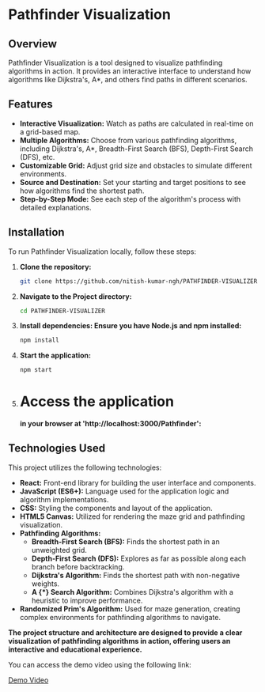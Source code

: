 # Pathfinder Visualization

## Overview
Pathfinder Visualization is a tool designed to visualize pathfinding algorithms in action. It provides an interactive interface to understand how algorithms like Dijkstra's, A*, and others find paths in different scenarios.



## Features
- **Interactive Visualization:** Watch as paths are calculated in real-time on a grid-based map.
- **Multiple Algorithms:** Choose from various pathfinding algorithms, including Dijkstra's, A*, Breadth-First Search (BFS), Depth-First Search (DFS), etc.
- **Customizable Grid:** Adjust grid size and obstacles to simulate different environments.
- **Source and Destination:** Set your starting and target positions to see how algorithms find the shortest path.
- **Step-by-Step Mode:** See each step of the algorithm's process with detailed explanations.

## Installation
To run Pathfinder Visualization locally, follow these steps:

1. **Clone the repository:**
   ```bash
   git clone https://github.com/nitish-kumar-ngh/PATHFINDER-VISUALIZER.git

2. **Navigate to the Project directory:**
   ```bash
   cd PATHFINDER-VISUALIZER

3. **Install dependencies: Ensure you have Node.js and npm installed:**
   ```bash
   npm install
   
4. **Start the application:**
   ```bash
   npm start

5. **<h1>Access the application </h1>in your browser at 'http://localhost:3000/Pathfinder':**
## Technologies Used

This project utilizes the following technologies:

- **React:** Front-end library for building the user interface and components.
- **JavaScript (ES6+):** Language used for the application logic and algorithm implementations.
- **CSS:** Styling the components and layout of the application.
- **HTML5 Canvas:** Utilized for rendering the maze grid and pathfinding visualization.
- **Pathfinding Algorithms:**
  - **Breadth-First Search (BFS):** Finds the shortest path in an unweighted grid.
  - **Depth-First Search (DFS):** Explores as far as possible along each branch before backtracking.
  - **Dijkstra's Algorithm:** Finds the shortest path with non-negative weights.
  - **A {*} Search Algorithm:** Combines Dijkstra's algorithm with a heuristic to improve performance.
- **Randomized Prim's Algorithm:** Used for maze generation, creating complex environments for pathfinding algorithms to navigate.



**The project structure and architecture are designed to provide a clear visualization of pathfinding algorithms in action, offering users an interactive and educational experience.**



<p>You can access the demo video using the following link:
</p>
<a href="https://drive.google.com/file/d/181vHXhBWSacxAq2d3G9m4VCAHxj6vnhu/view?usp=sharing" target="_blank">Demo Video</a>



